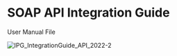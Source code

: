 # SOAP API Integration Guide

User Manual File

![IPG_IntegrationGuide_API_2022-2 ](?path=docs/IPG_IntegrationGuide_API_2022-2.pdf)